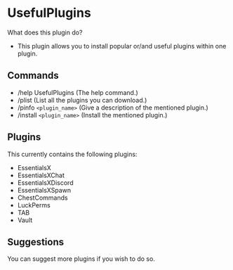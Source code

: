 # UsefulPlugins
What does this plugin do?
- This plugin allows you to install popular or/and useful plugins within one plugin.

## Commands
- /help UsefulPlugins (The help command.)
- /plist (List all the plugins you can download.)
- /pinfo `<plugin_name>` (Give a description of the mentioned plugin.)
- /install `<plugin_name>` (Install the mentioned plugin.)

## Plugins
This currently contains the following plugins:
- EssentialsX
- EssentialsXChat
- EssentialsXDiscord
- EssentialsXSpawn
- ChestCommands
- LuckPerms
- TAB
- Vault

## Suggestions
You can suggest more plugins if you wish to do so.